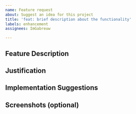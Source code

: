 ```yaml
---
name: Feature request
about: Suggest an idea for this project
title: 'feat: brief description about the functionality'
labels: enhancement
assignees: ImGabreuw

---
```


## Feature Description

<!-- Describe the new feature or improvement you would like to suggest clearly and concisely. -->

## Justification

<!-- Explain why you believe this feature is important or useful for the project. -->

## Implementation Suggestions

<!-- If you have any ideas on how the feature could be implemented, describe them here. Otherwise, you can leave this field blank. -->

## Screenshots (optional)

<!-- If applicable, add screenshots or mockups that illustrate how the feature could be visualized in the project. -->
